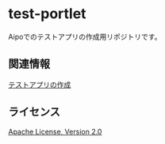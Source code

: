 test-portlet
====

Aipoでのテストアプリの作成用リポジトリです。


関連情報
--------
[テストアプリの作成](http://doc.aipo.com/create_app/)

ライセンス
----------
[Apache License, Version 2.0](http://www.apache.org/licenses/LICENSE-2.0)
